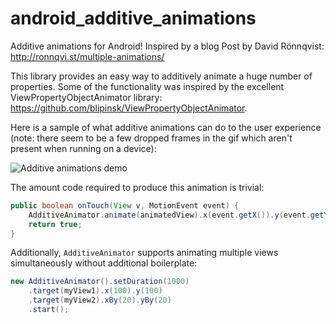 # android_additive_animations
Additive animations for Android! Inspired by a blog Post by David Rönnqvist: http://ronnqvi.st/multiple-animations/

This library provides an easy way to additively animate a huge number of properties. 
Some of the functionality was inspired by the excellent ViewPropertyObjectAnimator library: https://github.com/blipinsk/ViewPropertyObjectAnimator.

Here is a sample of what additive animations can do to the user experience (note: there seem to be a few dropped frames in the gif which aren't present when running on a device):


![Additive animations demo](https://github.com/davidganster/android_additive_animations/blob/master/gif/single_view.gif?raw=true)


The amount code required to produce this animation is trivial:

```java
public boolean onTouch(View v, MotionEvent event) {
    AdditiveAnimator.animate(animatedView).x(event.getX()).y(event.getY()).setDuration(1000).start();
    return true;
}
```

Additionally, `AdditiveAnimator` supports animating multiple views simultaneously without additional boilerplate:

```java
new AdditiveAnimator().setDuration(1000)
    .target(myView1).x(100).y(100)
    .target(myView2).xBy(20).yBy(20)
    .start();
```
